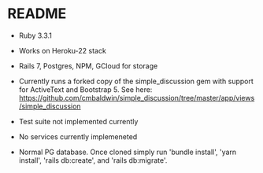 # README

- Ruby 3.3.1

- Works on Heroku-22 stack

- Rails 7, Postgres, NPM, GCloud for storage
- Currently runs a forked copy of the simple_discussion gem with support for ActiveText and Bootstrap 5. See here: https://github.com/cmbaldwin/simple_discussion/tree/master/app/views/simple_discussion

- Test suite not implemented currently

- No services currently implemeneted

- Normal PG database. Once cloned simply run 'bundle install', 'yarn install', 'rails db:create', and 'rails db:migrate'.
